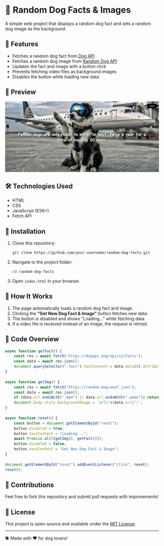 # 🐶 Random Dog Facts & Images

A simple web project that displays a random dog fact and sets a random dog image as the background.

## 🚀 Features
- Fetches a random dog fact from [Dog API](https://dogapi.dog/)
- Fetches a random dog image from [Random Dog API](https://random.dog/)
- Updates the fact and image with a button click
- Prevents fetching video files as background images
- Disables the button while loading new data

## 📸 Preview
![Project Screenshot](./preview/web-preview2.png)

## 🛠️ Technologies Used
- HTML
- CSS
- JavaScript (ES6+)
- Fetch API

## 📂 Installation
1. Clone this repository:
   ```sh
   git clone https://github.com/your-username/random-dog-facts.git
   ```
2. Navigate to the project folder:
   ```sh
   cd random-dog-facts
   ```
3. Open `index.html` in your browser.

## 🎯 How It Works
1. The page automatically loads a random dog fact and image.
2. Clicking the **"Get New Dog Fact & Image"** button fetches new data.
3. The button is disabled and shows "Loading..." while fetching data.
4. If a video file is received instead of an image, the request is retried.

## 📝 Code Overview
```js
async function getFact() {
    const res = await fetch("https://dogapi.dog/api/v2/facts");
    const data = await res.json();
    document.querySelector(".fact").textContent = data.data[0].attributes.body;
}

async function getImg() {
    const res = await fetch("https://random.dog/woof.json");
    const data = await res.json();
    if (data.url.endsWith(".mp4") || data.url.endsWith(".webm")) return getImg();
    document.body.style.backgroundImage = `url("${data.url}")`;
}

async function reset() {
    const button = document.getElementById("reset");
    button.disabled = true;
    button.textContent = "Loading...";
    await Promise.all([getImg(), getFact()]);
    button.disabled = false;
    button.textContent = "Get New Dog Fact & Image";
}

document.getElementById("reset").addEventListener("click", reset);
reset();
```

## 🎉 Contributions
Feel free to fork this repository and submit pull requests with improvements!

## 📜 License
This project is open-source and available under the [MIT License](LICENSE).

---
🐕 Made with ❤️ for dog lovers!


